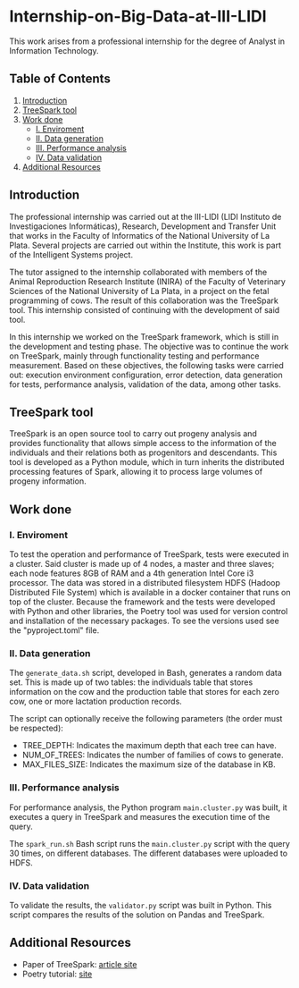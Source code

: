 # Internship-on-Big-Data-at-III-LIDI

This work arises from a professional internship for the degree of Analyst in Information Technology.

## Table of Contents

1. [Introduction](#introduction)
2. [TreeSpark tool](#treespark-tool)
3. [Work done](#work-done)
    - [I. Enviroment](#i-enviroment)
    - [II. Data generation](#ii-data-generation)
    - [III. Performance analysis](#iii-performance-analysis)
    - [IV. Data validation](#iv-data-validation)
4. [Additional Resources](#additional-resources)


## Introduction

The professional internship was carried out at the III-LIDI (LIDI Instituto de Investigaciones Informáticas), Research, Development and Transfer Unit that works in the Faculty of Informatics of the National University of La Plata. Several projects are carried out within the Institute, this work is part of the Intelligent Systems project.

The tutor assigned to the internship collaborated with members of the Animal Reproduction Research Institute (INIRA) of the Faculty of Veterinary Sciences of the National University of La Plata, in a project on the fetal programming of cows. The result of this collaboration was the TreeSpark tool. This internship consisted of continuing with the development of said tool.

In this internship we worked on the TreeSpark framework, which is still in the development and testing phase. The objective was to continue the work on TreeSpark, mainly through functionality testing and performance measurement. Based on these objectives, the following tasks were carried out: execution environment configuration, error detection, data generation for tests, performance analysis, validation of the data, among other tasks.

## TreeSpark tool

TreeSpark is an open source tool to carry out progeny analysis and provides functionality that allows simple access to the information of the individuals and their relations both as progenitors and descendants. This tool is developed as a Python module, which in turn inherits the distributed processing features of Spark, allowing it to process large volumes of progeny information.


## Work done

### I. Enviroment

To test the operation and performance of TreeSpark, tests were executed in a cluster. Said cluster is made up of 4 nodes, a master and three slaves; each node features 8GB of RAM and a 4th generation Intel Core i3 processor. The data was stored in a distributed filesystem HDFS (Hadoop Distributed File System) which is available in a docker container that runs on top of the cluster.
Because the framework and the tests were developed with Python and other libraries, the Poetry tool was used for version control and installation of the necessary packages. To see the versions used see the "pyproject.toml" file.

### II. Data generation

The `generate_data.sh` script, developed in Bash, generates a random data set. This is made up of two tables: the individuals table that stores information on the cow and the production table that stores for each zero cow, one or more lactation production records.

The script can optionally receive the following parameters (the order must be respected):
 - TREE_DEPTH: Indicates the maximum depth that each tree can have.
 - NUM_OF_TREES: Indicates the number of families of cows to generate.
 - MAX_FILES_SIZE: Indicates the maximum size of the database in KB.
 
### III. Performance analysis

For performance analysis, the Python program `main.cluster.py` was built, it executes a query in TreeSpark and measures the execution time of the query.

The `spark_run.sh` Bash script runs the `main.cluster.py` script with the query 30 times, on different databases. The different databases were uploaded to HDFS.

### IV. Data validation

To validate the results, the `validator.py` script was built in Python. This script compares the results of the solution on Pandas and TreeSpark.

## Additional Resources

 * Paper of TreeSpark: [article site](http://sedici.unlp.edu.ar/handle/10915/130340)
 * Poetry tutorial: [site](https://realpython.com/dependency-management-python-poetry/)

